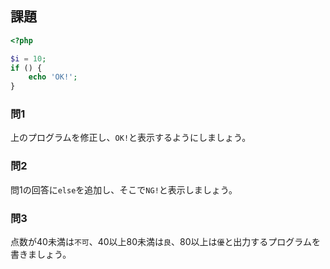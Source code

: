 ## 課題
```php
<?php

$i = 10;
if () {
    echo 'OK!';
}

```

### 問1
上のプログラムを修正し、`OK!`と表示するようにしましょう。



### 問2
問1の回答に`else`を追加し、そこで`NG!`と表示しましょう。

### 問3
点数が40未満は`不可`、40以上80未満は`良`、80以上は`優`と出力するプログラムを書きましょう。
